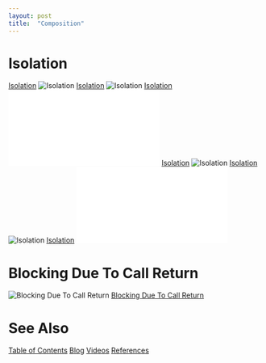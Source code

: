 ```yaml
---
layout: post
title:  "Composition"
---
```

# Isolation
[Isolation](./isolation.svg)
![Isolation](./isolation.svg)
[Isolation](./isolation.png)
![Isolation](./isolation.png)
[Isolation](./isolation.pdf)
![Isolation](./isolation.pdf)
[Isolation](/assets/isolation.svg)
![Isolation](/assets/isolation.svg)
[Isolation](/assets/isolation.png)
![Isolation](/assets/isolation.png)
[Isolation](/assets/isolation.pdf)
![Isolation](/assets/isolation.pdf)

# Blocking Due To Call Return
![Blocking Due To Call Return](./Composition-Blocking%20Due%20To%20Call%20Return.svg)
[Blocking Due To Call Return](./Composition-Blocking%20Due%20To%20Call%20Return.svg)
# See Also

[Table of Contents](https://guitarvydas.github.io/2021/12/10/Table-of-Contents-Dec-01-2021.html)
[Blog](https://guitarvydas.github.io)
[Videos](https://www.youtube.com/channel/UC9EJr0nKHwadbHUtc5zHdmQ/videos)
[References](https://guitarvydas.github.io/2021/01/14/References.html)

<script src="https://utteranc.es/client.js" 
        repo="guitarvydas/guitarvydas.github.io" 
        issue-term="pathname" 
        theme="github-light" 
        crossorigin="anonymous" 
        async> 
</script> 
